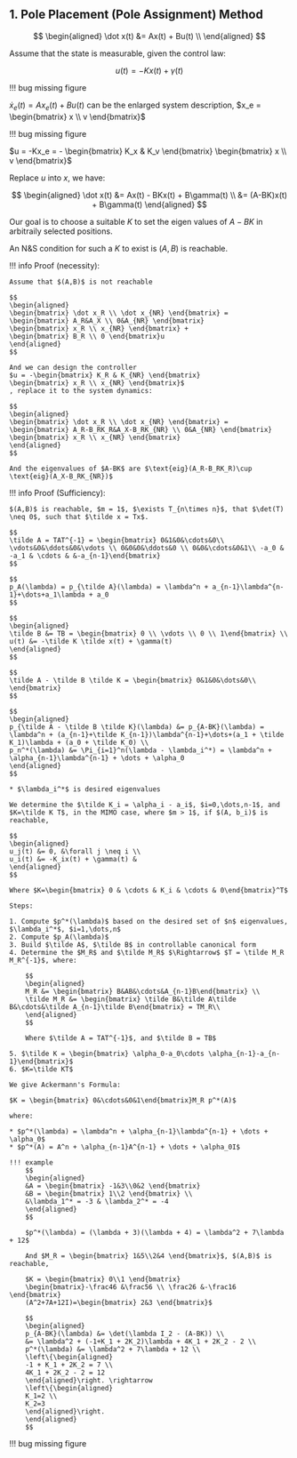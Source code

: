 ## 1. Pole Placement (Pole Assignment) Method

$$
\begin{aligned}
\dot x(t) &= Ax(t) + Bu(t) \\
\end{aligned}
$$

Assume that the state is measurable, given the control law:

$$
u(t) = -Kx(t) + \gamma(t)
$$

!!! bug 
    missing figure

$\dot x_e(t) = Ax_e(t) + Bu(t)$ can be the enlarged system description, $x_e = \begin{bmatrix} x \\ v \end{bmatrix}$

!!! bug
    missing figure
 
$u = -Kx_e = - \begin{bmatrix} K_x & K_v \end{bmatrix} \begin{bmatrix} x \\ v \end{bmatrix}$

Replace $u$ into $x$, we have:

$$
\begin{aligned}
\dot x(t) &= Ax(t) - BKx(t) + B\gamma(t) \\
&= (A-BK)x(t) + B\gamma(t)
\end{aligned}
$$

Our goal is to choose a suitable $K$ to set the eigen values of $A-BK$ in arbitraily selected positions.

An N&S condition for such a $K$ to exist is $(A,B)$ is reachable.

!!! info
    Proof (necessity):

    Assume that $(A,B)$ is not reachable

    $$
    \begin{aligned}
    \begin{bmatrix} \dot x_R \\ \dot x_{NR} \end{bmatrix} = 
    \begin{bmatrix} A_R&A_X \\ 0&A_{NR} \end{bmatrix}
    \begin{bmatrix} x_R \\ x_{NR} \end{bmatrix} + 
    \begin{bmatrix} B_R \\ 0 \end{bmatrix}u
    \end{aligned}
    $$

    And we can design the controller 
    $u = -\begin{bmatrix} K_R & K_{NR} \end{bmatrix} 
    \begin{bmatrix} x_R \\ x_{NR} \end{bmatrix}$
    , replace it to the system dynamics:

    $$
    \begin{aligned}
    \begin{bmatrix} \dot x_R \\ \dot x_{NR} \end{bmatrix} = 
    \begin{bmatrix} A_R-B_RK_R&A_X-B_RK_{NR} \\ 0&A_{NR} \end{bmatrix}
    \begin{bmatrix} x_R \\ x_{NR} \end{bmatrix}
    \end{aligned}
    $$

    And the eigenvalues of $A-BK$ are $\text{eig}(A_R-B_RK_R)\cup \text{eig}(A_X-B_RK_{NR})$

!!! info
    Proof (Sufficiency):

    $(A,B)$ is reachable, $m = 1$, $\exists T_{n\times n}$, that $\det(T) \neq 0$, such that $\tilde x = Tx$.

    $$
    \tilde A = TAT^{-1} = \begin{bmatrix} 0&1&0&\cdots&0\\ \vdots&0&\ddots&0&\vdots \\ 0&0&0&\ddots&0 \\ 0&0&\cdots&0&1\\ -a_0 & -a_1 & \cdots & &-a_{n-1}\end{bmatrix}
    $$

    $$
    p_A(\lambda) = p_{\tilde A}(\lambda) = \lambda^n + a_{n-1}\lambda^{n-1}+\dots+a_1\lambda + a_0
    $$

    $$
    \begin{aligned}
    \tilde B &= TB = \begin{bmatrix} 0 \\ \vdots \\ 0 \\ 1\end{bmatrix} \\
    u(t) &= -\tilde K \tilde x(t) + \gamma(t)
    \end{aligned}
    $$

    $$
    \tilde A - \tilde B \tilde K = \begin{bmatrix} 0&1&0&\dots&0\\ \end{bmatrix}
    $$

    $$
    \begin{aligned}
    p_{\tilde A - \tilde B \tilde K}(\lambda) &= p_{A-BK}(\lambda) = \lambda^n + (a_{n-1}+\tilde K_{n-1})\lambda^{n-1}+\dots+(a_1 + \tilde K_1)\lambda + (a_0 + \tilde K_0) \\
    p_n^*(\lambda) &= \Pi_{i=1}^n(\lambda - \lambda_i^*) = \lambda^n + \alpha_{n-1}\lambda^{n-1} + \dots + \alpha_0
    \end{aligned}
    $$

    * $\lambda_i^*$ is desired eigenvalues

    We determine the $\tilde K_i = \alpha_i - a_i$, $i=0,\dots,n-1$, and $K=\tilde K T$, in the MIMO case, where $m > 1$, if $(A, b_i)$ is reachable,

    $$
    \begin{aligned}
    u_j(t) &= 0, &\forall j \neq i \\
    u_i(t) &= -K_ix(t) + \gamma(t) &
    \end{aligned}
    $$

    Where $K=\begin{bmatrix} 0 & \cdots & K_i & \cdots & 0\end{bmatrix}^T$

    Steps:
    
    1. Compute $p^*(\lambda)$ based on the desired set of $n$ eigenvalues, $\lambda_i^*$, $i=1,\dots,n$
    2. Compute $p_A(\lambda)$
    3. Build $\tilde A$, $\tilde B$ in controllable canonical form
    4. Determine the $M_R$ and $\tilde M_R$ $\Rightarrow$ $T = \tilde M_R M_R^{-1}$, where:

        $$
        \begin{aligned}
        M_R &= \begin{bmatrix} B&AB&\cdots&A_{n-1}B\end{bmatrix} \\
        \tilde M_R &= \begin{bmatrix} \tilde B&\tilde A\tilde B&\cdots&\tilde A_{n-1}\tilde B\end{bmatrix} = TM_R\\
        \end{aligned}
        $$

        Where $\tilde A = TAT^{-1}$, and $\tilde B = TB$
    
    5. $\tilde K = \begin{bmatrix} \alpha_0-a_0\cdots \alpha_{n-1}-a_{n-1}\end{bmatrix}$
    6. $K=\tilde KT$

    We give Ackermann's Formula:

    $K = \begin{bmatrix} 0&\cdots&0&1\end{bmatrix}M_R p^*(A)$

    where:

    * $p^*(\lambda) = \lambda^n + \alpha_{n-1}\lambda^{n-1} + \dots + \alpha_0$
    * $p^*(A) = A^n + \alpha_{n-1}A^{n-1} + \dots + \alpha_0I$

    !!! example
        $$
        \begin{aligned}
        &A = \begin{bmatrix} -1&3\\0&2 \end{bmatrix}
        &B = \begin{bmatrix} 1\\2 \end{bmatrix} \\
        &\lambda_1^* = -3 & \lambda_2^* = -4
        \end{aligned}
        $$

        $p^*(\lambda) = (\lambda + 3)(\lambda + 4) = \lambda^2 + 7\lambda + 12$

        And $M_R = \begin{bmatrix} 1&5\\2&4 \end{bmatrix}$, $(A,B)$ is reachable,

        $K = \begin{bmatrix} 0\\1 \end{bmatrix}
        \begin{bmatrix}-\frac46 &\frac56 \\ \frac26 &-\frac16 \end{bmatrix}
        (A^2+7A+12I)=\begin{bmatrix} 2&3 \end{bmatrix}$

        $$
        \begin{aligned}
        p_{A-BK}(\lambda) &= \det(\lambda I_2 - (A-BK)) \\
        &= \lambda^2 + (-1+K_1 + 2K_2)\lambda + 4K_1 + 2K_2 - 2 \\
        p^*(\lambda) &= \lambda^2 + 7\lambda + 12 \\
        \left\{\begin{aligned}
        -1 + K_1 + 2K_2 = 7 \\
        4K_1 + 2K_2 - 2 = 12
        \end{aligned}\right. \rightarrow 
        \left\{\begin{aligned}
        K_1=2 \\
        K_2=3
        \end{aligned}\right.
        \end{aligned}
        $$

!!! bug 
    missing figure